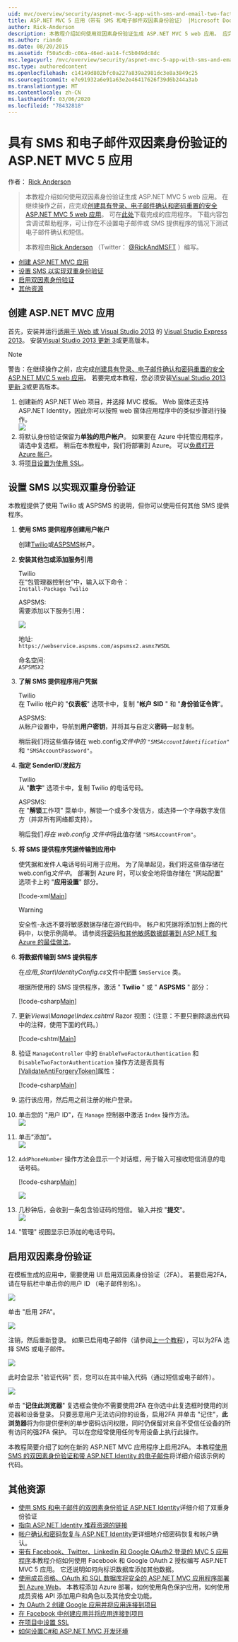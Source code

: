 ```yaml
---
uid: mvc/overview/security/aspnet-mvc-5-app-with-sms-and-email-two-factor-authentication
title: ASP.NET MVC 5 应用（带有 SMS 和电子邮件双因素身份验证） |Microsoft Docs
author: Rick-Anderson
description: 本教程介绍如何使用双因素身份验证生成 ASP.NET MVC 5 web 应用。 应完成创建安全的 ASP.NET MVC 5 web 应用
ms.author: riande
ms.date: 08/20/2015
ms.assetid: f50a5cdb-c06a-46ed-aa14-fc5b049dc8dc
msc.legacyurl: /mvc/overview/security/aspnet-mvc-5-app-with-sms-and-email-two-factor-authentication
msc.type: authoredcontent
ms.openlocfilehash: c14149d802bfc0a227a839a2981dc3e8a3849c25
ms.sourcegitcommit: e7e91932a6e91a63e2e46417626f39d6b244a3ab
ms.translationtype: MT
ms.contentlocale: zh-CN
ms.lasthandoff: 03/06/2020
ms.locfileid: "78432818"
---
```

# <a name="aspnet-mvc-5-app-with-sms-and-email-two-factor-authentication"></a>具有 SMS 和电子邮件双因素身份验证的 ASP.NET MVC 5 应用

作者： [Rick Anderson](https://twitter.com/RickAndMSFT)

> 本教程介绍如何使用双因素身份验证生成 ASP.NET MVC 5 web 应用。 在继续操作之前，应完成[创建具有登录、电子邮件确认和密码重置的安全 ASP.NET MVC 5 web 应用](create-an-aspnet-mvc-5-web-app-with-email-confirmation-and-password-reset.md)。 可在[此处](https://code.msdn.microsoft.com/MVC-5-with-2FA-email-8f26d952)下载完成的应用程序。 下载内容包含调试帮助程序，可让你在不设置电子邮件或 SMS 提供程序的情况下测试电子邮件确认和短信。
> 
> 本教程由[Rick Anderson](https://blogs.msdn.com/rickAndy) （Twitter： [@RickAndMSFT](https://twitter.com/RickAndMSFT) ）编写。

- [创建 ASP.NET MVC 应用](#createMvc)
- [设置 SMS 以实现双重身份验证](#SMS)
- [启用双因素身份验证](#enable2)
- [其他资源](#addRes)

<a id="createMvc"></a>
## <a name="create-an-aspnet-mvc-app"></a>创建 ASP.NET MVC 应用

首先，安装并运行[适用于 Web 或 Visual Studio 2013](https://go.microsoft.com/fwlink/?LinkId=299058) 的 [Visual Studio Express 2013](https://go.microsoft.com/fwlink/?LinkId=306566)。 安装[Visual Studio 2013 更新 3](https://go.microsoft.com/fwlink/?LinkId=390465)或更高版本。

> [!NOTE]
> 警告：在继续操作之前，应完成[创建具有登录、电子邮件确认和密码重置的安全 ASP.NET MVC 5 web 应用](create-an-aspnet-mvc-5-web-app-with-email-confirmation-and-password-reset.md)。 若要完成本教程，您必须安装[Visual Studio 2013 更新 3](https://go.microsoft.com/fwlink/?LinkId=390465)或更高版本。

1. 创建新的 ASP.NET Web 项目，并选择 MVC 模板。 Web 窗体还支持 ASP.NET Identity，因此你可以按照 web 窗体应用程序中的类似步骤进行操作。  
    ![](aspnet-mvc-5-app-with-sms-and-email-two-factor-authentication/_static/image1.png)
2. 将默认身份验证保留为**单独的用户帐户**。 如果要在 Azure 中托管应用程序，请选中复选框。 稍后在本教程中，我们将部署到 Azure。 可以[免费打开 Azure 帐户](https://azure.microsoft.com/pricing/free-trial/?WT.mc_id=A261C142F)。
3. 将[项目设置为使用 SSL](create-an-aspnet-mvc-5-app-with-facebook-and-google-oauth2-and-openid-sign-on.md)。

<a id="SMS"></a>
## <a name="set-up-sms-for-two-factor-authentication"></a>设置 SMS 以实现双重身份验证

本教程提供了使用 Twilio 或 ASPSMS 的说明，但你可以使用任何其他 SMS 提供程序。

1. **使用 SMS 提供程序创建用户帐户**  
  
   创建[Twilio](https://www.twilio.com/try-twilio)或[ASPSMS](https://www.aspsms.com/asp.net/identity/testcredits/)帐户。
2. **安装其他包或添加服务引用**  
  
   Twilio  
   在“包管理器控制台”中，输入以下命令：  
    `Install-Package Twilio`  
  
   ASPSMS:  
   需要添加以下服务引用：  
  
    ![](aspnet-mvc-5-app-with-sms-and-email-two-factor-authentication/_static/image2.png)  
  
   地址:  
    `https://webservice.aspsms.com/aspsmsx2.asmx?WSDL`  
  
   命名空间:  
    `ASPSMSX2`
3. **了解 SMS 提供程序用户凭据**  
  
   Twilio  
   在 Twilio 帐户的 "**仪表板**" 选项卡中，复制 "**帐户 SID** " 和 "**身份验证令牌**"。  
  
   ASPSMS:  
   从帐户设置中，导航到**用户密钥**，并将其与自定义**密码**一起复制。  
  
   稍后我们将这些值存储在 web.config*文件中的 `"SMSAccountIdentification"`* 和 `"SMSAccountPassword"`。
4. **指定 SenderID/发起方**  
  
   Twilio  
   从 "**数字**" 选项卡中，复制 Twilio 的电话号码。  
  
   ASPSMS:  
   在 "**解锁**工作项" 菜单中，解锁一个或多个发信方，或选择一个字母数字发信方（并非所有网络都支持）。  
  
   稍后我们*将在 web.config 文件中*将此值存储 `"SMSAccountFrom"`。
5. **将 SMS 提供程序凭据传输到应用中**  
  
   使凭据和发件人电话号码可用于应用。 为了简单起见，我们将这些值存储在 web.config*文件中*。 部署到 Azure 时，可以安全地将值存储在 "网站配置" 选项卡上的 "**应用设置**" 部分。 

    [!code-xml[Main](aspnet-mvc-5-app-with-sms-and-email-two-factor-authentication/samples/sample1.xml?highlight=8-10)]

    > [!WARNING]
    > 安全性-永远不要将敏感数据存储在源代码中。 帐户和凭据将添加到上面的代码中，以使示例简单。 请参阅[将密码和其他敏感数据部署到 ASP.NET 和 Azure 的最佳做法](../../../identity/overview/features-api/best-practices-for-deploying-passwords-and-other-sensitive-data-to-aspnet-and-azure.md)。
6. **将数据传输到 SMS 提供程序**  
  
   在*应用\_Start\IdentityConfig.cs*文件中配置 `SmsService` 类。  
  
   根据所使用的 SMS 提供程序，激活 " **Twilio** " 或 " **ASPSMS** " 部分： 

    [!code-csharp[Main](aspnet-mvc-5-app-with-sms-and-email-two-factor-authentication/samples/sample2.cs)]
7. 更新*Views\Manage\Index.cshtml* Razor 视图：（注意：不要只删除退出代码中的注释，使用下面的代码。）  

    [!code-cshtml[Main](aspnet-mvc-5-app-with-sms-and-email-two-factor-authentication/samples/sample3.cshtml?highlight=29-66)]
8. 验证 `ManageController` 中的 `EnableTwoFactorAuthentication` 和 `DisableTwoFactorAuthentication` 操作方法是否具有[[ValidateAntiForgeryToken]](https://msdn.microsoft.com/library/system.web.mvc.validateantiforgerytokenattribute(v=vs.118).aspx)属性：  

    [!code-csharp[Main](aspnet-mvc-5-app-with-sms-and-email-two-factor-authentication/samples/sample4.cs?highlight=3,16)]
9. 运行该应用，然后用之前注册的帐户登录。
10. 单击您的 "用户 ID"，在 `Manage` 控制器中激活 `Index` 操作方法。  
    ![](aspnet-mvc-5-app-with-sms-and-email-two-factor-authentication/_static/image3.png)
11. 单击“添加”。  
    ![](aspnet-mvc-5-app-with-sms-and-email-two-factor-authentication/_static/image4.png)
12. `AddPhoneNumber` 操作方法会显示一个对话框，用于输入可接收短信消息的电话号码。

    [!code-csharp[Main](aspnet-mvc-5-app-with-sms-and-email-two-factor-authentication/samples/sample5.cs)]

    ![](aspnet-mvc-5-app-with-sms-and-email-two-factor-authentication/_static/image5.png)
13. 几秒钟后，会收到一条包含验证码的短信。 输入并按 "**提交**"。  
    ![](aspnet-mvc-5-app-with-sms-and-email-two-factor-authentication/_static/image6.png)
14. "管理" 视图显示已添加的电话号码。

<a id="enable2"></a>
## <a name="enable-two-factor-authentication"></a>启用双因素身份验证

在模板生成的应用中，需要使用 UI 启用双因素身份验证（2FA）。 若要启用2FA，请在导航栏中单击你的用户 ID （电子邮件别名）。

![](aspnet-mvc-5-app-with-sms-and-email-two-factor-authentication/_static/image7.png)

单击 "启用 2FA"。

![](aspnet-mvc-5-app-with-sms-and-email-two-factor-authentication/_static/image8.png)

注销，然后重新登录。 如果已启用电子邮件（请参阅[上一个教程](../../../identity/overview/features-api/account-confirmation-and-password-recovery-with-aspnet-identity.md)），可以为2FA 选择 SMS 或电子邮件。

![](aspnet-mvc-5-app-with-sms-and-email-two-factor-authentication/_static/image9.png)

此时会显示 "验证代码" 页，您可以在其中输入代码（通过短信或电子邮件）。

![](aspnet-mvc-5-app-with-sms-and-email-two-factor-authentication/_static/image10.png)

单击 "**记住此浏览器**" 复选框会使你不需要使用2FA 在你选中此复选框时使用的浏览器和设备登录。 只要恶意用户无法访问你的设备，启用2FA 并单击 "记住"，**此浏览器**将为你提供便利的单步密码访问权限，同时仍保留对来自不受信任设备的所有访问的强2FA 保护。 可以在您经常使用任何专用设备上执行此操作。

本教程简要介绍了如何在新的 ASP.NET MVC 应用程序上启用2FA。 本教程[使用 SMS 的双因素身份验证和带 ASP.NET Identity 的电子邮件](../../../identity/overview/features-api/two-factor-authentication-using-sms-and-email-with-aspnet-identity.md)将详细介绍该示例的代码。

<a id="addRes"></a>
## <a name="additional-resources"></a>其他资源

- [使用 SMS 和电子邮件的双因素身份验证 ASP.NET Identity](../../../identity/overview/features-api/two-factor-authentication-using-sms-and-email-with-aspnet-identity.md)详细介绍了双重身份验证
- [指向 ASP.NET Identity 推荐资源的链接](../../../identity/overview/getting-started/aspnet-identity-recommended-resources.md)
- [帐户确认和密码恢复与 ASP.NET Identity](../../../identity/overview/features-api/account-confirmation-and-password-recovery-with-aspnet-identity.md)更详细地介绍密码恢复和帐户确认。
- [带有 Facebook、Twitter、LinkedIn 和 Google OAuth2 登录的 MVC 5 应用程序](create-an-aspnet-mvc-5-app-with-facebook-and-google-oauth2-and-openid-sign-on.md)本教程介绍如何使用 Facebook 和 Google OAuth 2 授权编写 ASP.NET MVC 5 应用。 它还说明如何向标识数据库添加其他数据。
- [使用成员资格、OAuth 和 SQL 数据库将安全的 ASP.NET MVC 应用程序部署到 Azure Web](https://docs.microsoft.com/aspnet/core/security/authorization/secure-data)。 本教程添加 Azure 部署，如何使用角色保护应用，如何使用成员资格 API 添加用户和角色以及其他安全功能。
- [为 OAuth 2 创建 Google 应用并将应用连接到项目](create-an-aspnet-mvc-5-app-with-facebook-and-google-oauth2-and-openid-sign-on.md#goog)
- [在 Facebook 中创建应用并将应用连接到项目](create-an-aspnet-mvc-5-app-with-facebook-and-google-oauth2-and-openid-sign-on.md#fb)
- [在项目中设置 SSL](create-an-aspnet-mvc-5-app-with-facebook-and-google-oauth2-and-openid-sign-on.md#ssl)
- [如何设置C#和 ASP.NET MVC 开发环境](https://www.twilio.com/docs/usage/tutorials/how-to-set-up-your-csharp-and-asp-net-mvc-development-environment)
